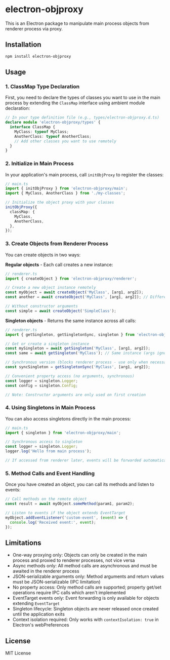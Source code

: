 # electron-objproxy

This is an Electron package to manipulate main process objects from renderer process via proxy.

## Installation

```bash
npm install electron-objproxy
```

## Usage

### 1. ClassMap Type Declaration

First, you need to declare the types of classes you want to use in the main process by extending the `ClassMap` interface using ambient module declaration:

```typescript
// In your type definition file (e.g., types/electron-objproxy.d.ts)
declare module 'electron-objproxy/types' {
  interface ClassMap {
    MyClass: typeof MyClass;
    AnotherClass: typeof AnotherClass;
    // Add other classes you want to use remotely
  }
}
```

### 2. Initialize in Main Process

In your application's main process, call `initObjProxy` to register the classes:

```typescript
// main.ts
import { initObjProxy } from 'electron-objproxy/main';
import { MyClass, AnotherClass } from './my-classes';

// Initialize the object proxy with your classes
initObjProxy({
  classMap: {
    MyClass,
    AnotherClass,
  },
});
```

### 3. Create Objects from Renderer Process

You can create objects in two ways:

**Regular objects** - Each call creates a new instance:

```typescript
// renderer.ts
import { createObject } from 'electron-objproxy/renderer';

// Create a new object instance remotely
const myObject = await createObject('MyClass', [arg1, arg2]);
const another = await createObject('MyClass', [arg1, arg2]); // Different instance

// Without constructor arguments
const simple = await createObject('SimpleClass');
```

**Singleton objects** - Returns the same instance across all calls:

```typescript
// renderer.ts
import { getSingleton, getSingletonSync, singleton } from 'electron-objproxy/renderer';

// Get or create a singleton instance
const mySingleton = await getSingleton('MyClass', [arg1, arg2]);
const same = await getSingleton('MyClass'); // Same instance (args ignored after first creation)

// Synchronous version (blocks renderer process - use only when necessary)
const syncSingleton = getSingletonSync('MyClass', [arg1, arg2]);

// Convenient property access (no arguments, synchronous)
const logger = singleton.Logger;
const config = singleton.Config;

// Note: Constructor arguments are only used on first creation
```

### 4. Using Singletons in Main Process

You can also access singletons directly in the main process:

```typescript
// main.ts
import { singleton } from 'electron-objproxy/main';

// Synchronous access to singleton
const logger = singleton.Logger;
logger.log('Hello from main process');

// If accessed from renderer later, events will be forwarded automatically
```

### 5. Method Calls and Event Handling

Once you have created an object, you can call its methods and listen to events:

```typescript
// Call methods on the remote object
const result = await myObject.someMethod(param1, param2);

// Listen to events if the object extends EventTarget
myObject.addEventListener('custom-event', (event) => {
  console.log('Received event:', event);
});
```

## Limitations

- One-way proxying only: Objects can only be created in the main process and proxied to renderer processes, not vice versa
- Async methods only: All method calls are asynchronous and must be awaited in the renderer process
- JSON-serializable arguments only: Method arguments and return values must be JSON-serializable (IPC limitation)
- No property access: Only method calls are supported; property get/set operations require IPC calls which aren't implemented
- EventTarget events only: Event forwarding is only available for objects extending `EventTarget`
- Singleton lifecycle: Singleton objects are never released once created until the application exits
- Context isolation required: Only works with `contextIsolation: true` in Electron's webPreferences

## License

MIT License
